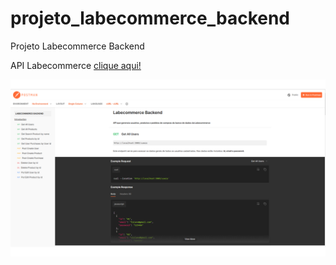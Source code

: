 # projeto_labecommerce_backend
Projeto Labecommerce Backend

API Labecommerce [clique aqui!](https://documenter.getpostman.com/view/24823244/2s93RMTuTu)

![](./src/assets/API_Labecommerce.png)